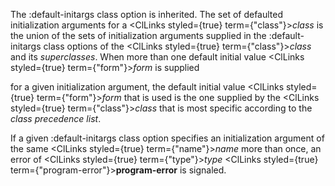  



The :default-initargs class option is inherited. The set of defaulted initialization arguments for a <ClLinks styled={true} term={"class"}><i>class</i></ClLinks> is the union of the sets of initialization arguments supplied in the :default-initargs class options of the <ClLinks styled={true} term={"class"}><i>class</i></ClLinks> and its *superclasses*. When more than one default initial value <ClLinks styled={true} term={"form"}><i>form</i></ClLinks> is supplied 



for a given initialization argument, the default initial value <ClLinks styled={true} term={"form"}><i>form</i></ClLinks> that is used is the one supplied by the <ClLinks styled={true} term={"class"}><i>class</i></ClLinks> that is most specific according to the *class precedence list*. 



If a given :default-initargs class option specifies an initialization argument of the same <ClLinks styled={true} term={"name"}><i>name</i></ClLinks> more than once, an error of <ClLinks styled={true} term={"type"}><i>type</i></ClLinks> <ClLinks styled={true} term={"program-error"}><b>program-error</b></ClLinks> is signaled.  








